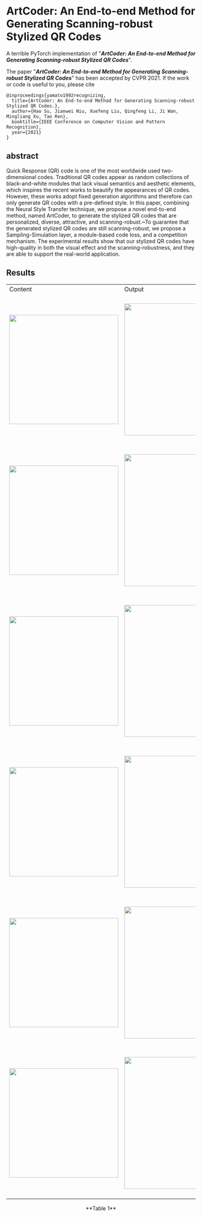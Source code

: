 # ArtCoder: An End-to-end Method for Generating Scanning-robust Stylized QR Codes
A terrible PyTorch implementation of "***ArtCoder: An End-to-end Method for Generating Scanning-robust Stylized QR Codes***".

The paper "***ArtCoder: An End-to-end Method for Generating Scanning-robust Stylized QR Codes***" has been accepted by CVPR 2021. If the work or code is useful to you, please cite
```
@inproceedings{yamato1992recognizing,
  title={ArtCoder: An End-to-end Method for Generating Scanning-robust Stylized QR Codes.},
  author={Hao Su, Jianwei Niu, Xuefeng Liu, Qingfeng Li, Ji Wan, Mingliang Xu, Tao Ren},
  booktitle={IEEE Conference on Computer Vision and Pattern Recognition},
  year={2021}
}
```

## abstract
Quick Response (QR) code is one of the most worldwide used two-dimensional codes. Traditional QR codes appear as random collections of black-and-white modules that lack visual semantics and aesthetic elements, which inspires the recent works to beautify the appearances of QR codes. However, these works adopt fixed generation algorithms and therefore can only generate QR codes with a pre-defined style. In this paper, combining the Neural Style Transfer technique, we propose a novel end-to-end method, named ArtCoder, to generate the stylized QR codes that are personalized, diverse, attractive, and scanning-robust.~To guarantee that the generated stylized QR codes are still scanning-robust, we propose a Sampling-Simulation layer, a module-based code loss, and a competition mechanism. The experimental results show that our stylized QR codes have high-quality in both the visual effect and the scanning-robustness, and they are able to support the real-world application.

## Results

<table>
 <tr>
   <td>Content</td><td>Output</td><td>Style</td>
 </tr>
 <tr height="400" valign="middle">
   <td><div align=center><img src="https://github.com/SwordHolderSH/ArtCoder/blob/main/content/boy.jpg" width="290" />      </td>
   <td><div align=center><img src="https://github.com/SwordHolderSH/ArtCoder/blob/main/demos/output_84.jpg" width="350" /></td>
   <td><div align=center><img src="https://github.com/SwordHolderSH/ArtCoder/blob/main/style/texture1.1.jpg" width="290" /></td>
 </tr>
  
 <tr height="400" valign="middle">
   <td><div align=center><img src="https://github.com/SwordHolderSH/ArtCoder/blob/main/content/ca.jpg" width="290" />      </td>
   <td><div align=center><img src="https://github.com/SwordHolderSH/ArtCoder/blob/main/demos/output_182.jpg" width="350" /></td>
   <td><div align=center><img src="https://github.com/SwordHolderSH/ArtCoder/blob/main/style/redwave4.jpg" width="290" /></td>
 </tr>
  
 <tr height="400" valign="middle">
   <td><div align=center><img src="https://github.com/SwordHolderSH/ArtCoder/blob/main/content/brad.jpg" width="290" />      </td>
   <td><div align=center><img src="https://github.com/SwordHolderSH/ArtCoder/blob/main/demos/output_66.jpg" width="350" /></td>
   <td><div align=center><img src="https://github.com/SwordHolderSH/ArtCoder/blob/main/style/texture1.1.jpg" width="290" /></td>
 </tr>
 
 <tr height="400" valign="middle">
   <td><div align=center><img src="https://github.com/SwordHolderSH/ArtCoder/blob/main/content/man.jpg" width="290" />      </td>
   <td><div align=center><img src="https://github.com/SwordHolderSH/ArtCoder/blob/main/demos/output_68.jpg" width="350" /></td>
   <td><div align=center><img src="https://github.com/SwordHolderSH/ArtCoder/blob/main/style/texture1.1.jpg" width="290" /></td>
 </tr>
  
 <tr height="400" valign="middle">
   <td><div align=center><img src="https://github.com/SwordHolderSH/ArtCoder/blob/main/style/s55v2.jpg" width="290" /></td>
     <td><div align=center><img src="https://github.com/SwordHolderSH/ArtCoder/blob/main/demos/output_105.jpg" width="350" /></td>
   <td><div align=center><img src="https://github.com/SwordHolderSH/ArtCoder/blob/main/content/boy.jpg" width="290" />      </td>
   
 </tr>
 

 
 <tr height="400" valign="middle">
   <td><div align=center><img src="https://github.com/SwordHolderSH/ArtCoder/blob/main/style/texture1.1.jpg" width="290" /></td>
   <td><div align=center><img src="https://github.com/SwordHolderSH/ArtCoder/blob/main/content/boy.jpg" width="350" />      </td>
   <td><div align=center><img src="https://github.com/SwordHolderSH/ArtCoder/blob/main/demos/output_84.jpg" width="290" /></td>
 </tr>
  
 
 </table>
  <p align="center"> **Table 1**</p>
